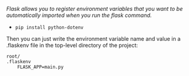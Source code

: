 
*Flask allows you to register environment variables that you want to be automatically imported when you run the flask command.*

* `pip install python-dotenv`

Then you can just write the environment variable name and value in a .flaskenv file in the top-level directory of the project:

    root/
    .flaskenv
        FLASK_APP=main.py